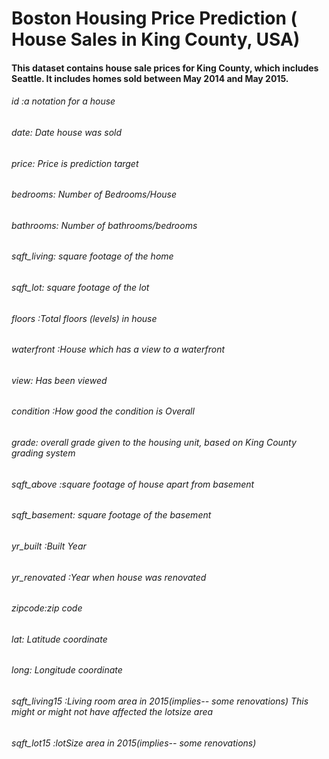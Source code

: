 # Boston Housing Price Prediction ( House Sales in King County, USA)
#### This dataset contains house sale prices for King County, which includes Seattle. It includes homes sold between May 2014 and May 2015.

###### id :a notation for a house

###### date: Date house was sold

###### price: Price is prediction target

###### bedrooms: Number of Bedrooms/House

###### bathrooms: Number of bathrooms/bedrooms

###### sqft_living: square footage of the home

###### sqft_lot: square footage of the lot

###### floors :Total floors (levels) in house

###### waterfront :House which has a view to a waterfront

###### view: Has been viewed

###### condition :How good the condition is Overall

###### grade: overall grade given to the housing unit, based on King County grading system

###### sqft_above :square footage of house apart from basement

###### sqft_basement: square footage of the basement

###### yr_built :Built Year

###### yr_renovated :Year when house was renovated

###### zipcode:zip code

###### lat: Latitude coordinate

###### long: Longitude coordinate

###### sqft_living15 :Living room area in 2015(implies-- some renovations) This might or might not have affected the lotsize area

###### sqft_lot15 :lotSize area in 2015(implies-- some renovations)
